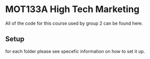 # MOT133A High Tech Marketing
All of the code for this course used by group 2 can be found here.

## Setup
for each folder please see specefic information on how to set it up.

